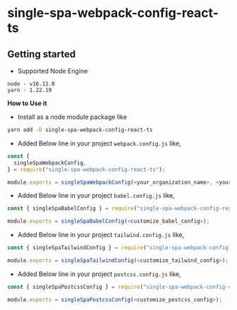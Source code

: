 # single-spa-webpack-config-react-ts

## Getting started

- Supported Node Engine

```
node - v16.12.0
yarn - 1.22.19
```

**How to Use it**

- Install as a node module package like

```sh
yarn add -D single-spa-webpack-config-react-ts
```

- Added Below line in your project `webpack.config.js` like,

```js
const {
  singleSpaWebpackConfig,
} = require("single-spa-webpack-config-react-ts");

module.exports = singleSpaWebpackConfig(<your_organization_name>, <your_project_name>, <customize_webpack_config>);
```

- Added Below line in your project `babel.config.js` like,

```js
const { singleSpaBabelConfig } = require("single-spa-webpack-config-react-ts");

module.exports = singleSpaBabelConfig(<customize_babel_config>);
```

- Added Below line in your project `tailwind.config.js` like,

```js
const { singleSpaTailwindConfig } = require("single-spa-webpack-config-react-ts");

module.exports = singleSpaTailwindConfig(<customize_tailwind_config>);
```

- Added Below line in your project `postcss.config.js` like,

```js
const { singleSpaPostcssConfig } = require("single-spa-webpack-config-react-ts");

module.exports = singleSpaPostcssConfig(<customize_postcss_config>);
```
